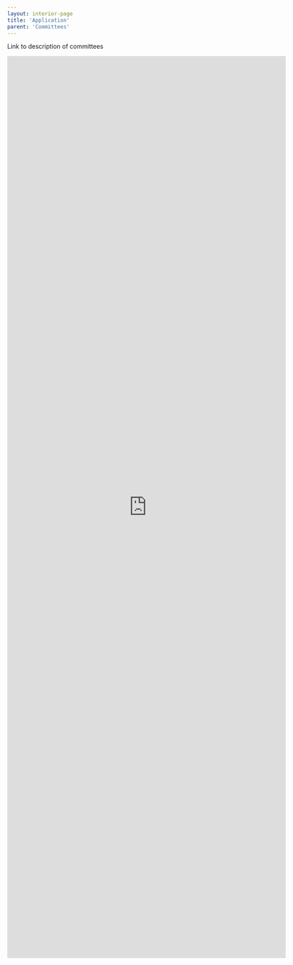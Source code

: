 ```yaml
---
layout: interior-page
title: 'Application'
parent: 'Committees'
---
```


Link to description of committees

<iframe src="https://docs.google.com/forms/d/e/1FAIpQLScBPDUgaMXiHBhTBnsvMwDM82Z9mqgKGlhqvcTbkKf0pm1fLA/viewform?embedded=true" width="640" height="2070" frameborder="0" marginheight="0" marginwidth="0">Loading…</iframe>
